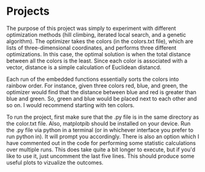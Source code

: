 # Projects

The purpose of this project was simply to experiment with different optimization methods (hill climbing, iterated local search, and a genetic algorithm). The optimizer takes the colors (in the colors.txt file), which are lists of three-dimensional coordinates, and performs three different optimizations. In this case, the optimal solution is when the total distance between all the colors is the least. Since each color is associated with a vector, distance is a simple calculation of Euclidean distancd.

Each run of the embedded functions essentially sorts the colors into rainbow order. For instance, given three colors red, blue, and green, the optimizer would find that the distance between blue and red is greater than blue and green. So, green and blue would be placed next to each other and so on. I would recommend starting with ten colors.

To run the project, first make sure that the .py file is in the same directory as the color.txt file. Also, matplotpib should be installed on your device. Run the .py file via python in a terminal (or in whichever interface you prefer to run python in). It will prompt you accordingly. There is also an option which I have commented out in the code for performing some statistic calculations over multiple runs. This does take quite a bit longer to execute, but if you'd like to use it, just uncomment the last five lines. This should produce some useful plots to vizualize the outcomes.

